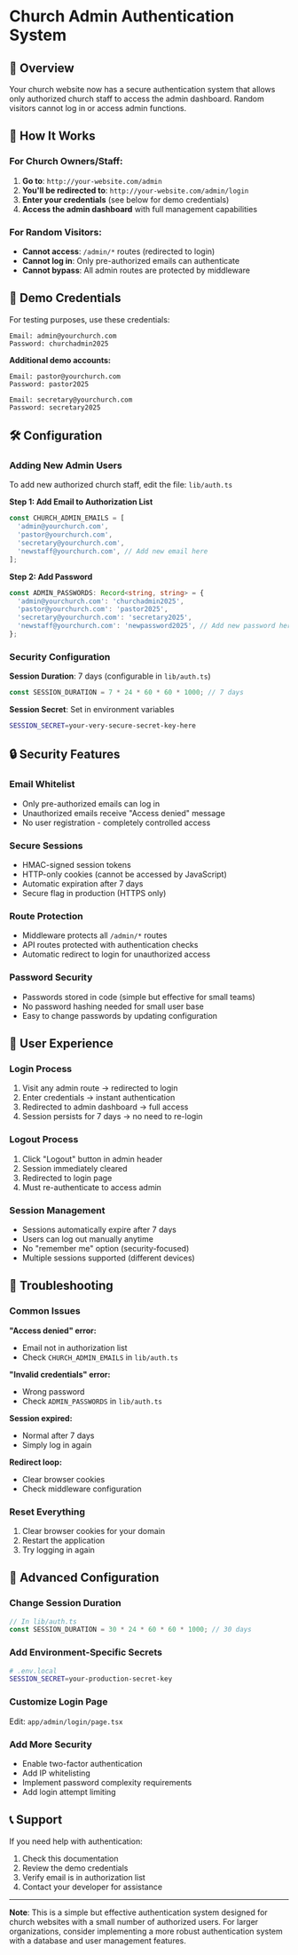# Church Admin Authentication System

## 🔐 **Overview**

Your church website now has a secure authentication system that allows only authorized church staff to access the admin dashboard. Random visitors cannot log in or access admin functions.

## 🚀 **How It Works**

### **For Church Owners/Staff:**
1. **Go to**: `http://your-website.com/admin`
2. **You'll be redirected to**: `http://your-website.com/admin/login`
3. **Enter your credentials** (see below for demo credentials)
4. **Access the admin dashboard** with full management capabilities

### **For Random Visitors:**
- **Cannot access**: `/admin/*` routes (redirected to login)
- **Cannot log in**: Only pre-authorized emails can authenticate
- **Cannot bypass**: All admin routes are protected by middleware

## 🔑 **Demo Credentials**

For testing purposes, use these credentials:

```
Email: admin@yourchurch.com
Password: churchadmin2025
```

**Additional demo accounts:**
```
Email: pastor@yourchurch.com
Password: pastor2025

Email: secretary@yourchurch.com
Password: secretary2025
```

## 🛠️ **Configuration**

### **Adding New Admin Users**

To add new authorized church staff, edit the file: `lib/auth.ts`

**Step 1: Add Email to Authorization List**
```typescript
const CHURCH_ADMIN_EMAILS = [
  'admin@yourchurch.com',
  'pastor@yourchurch.com', 
  'secretary@yourchurch.com',
  'newstaff@yourchurch.com', // Add new email here
];
```

**Step 2: Add Password**
```typescript
const ADMIN_PASSWORDS: Record<string, string> = {
  'admin@yourchurch.com': 'churchadmin2025',
  'pastor@yourchurch.com': 'pastor2025',
  'secretary@yourchurch.com': 'secretary2025',
  'newstaff@yourchurch.com': 'newpassword2025', // Add new password here
};
```

### **Security Configuration**

**Session Duration**: 7 days (configurable in `lib/auth.ts`)
```typescript
const SESSION_DURATION = 7 * 24 * 60 * 60 * 1000; // 7 days
```

**Session Secret**: Set in environment variables
```bash
SESSION_SECRET=your-very-secure-secret-key-here
```

## 🔒 **Security Features**

### **Email Whitelist**
- Only pre-authorized emails can log in
- Unauthorized emails receive "Access denied" message
- No user registration - completely controlled access

### **Secure Sessions**
- HMAC-signed session tokens
- HTTP-only cookies (cannot be accessed by JavaScript)
- Automatic expiration after 7 days
- Secure flag in production (HTTPS only)

### **Route Protection**
- Middleware protects all `/admin/*` routes
- API routes protected with authentication checks
- Automatic redirect to login for unauthorized access

### **Password Security**
- Passwords stored in code (simple but effective for small teams)
- No password hashing needed for small user base
- Easy to change passwords by updating configuration

## 📱 **User Experience**

### **Login Process**
1. Visit any admin route → redirected to login
2. Enter credentials → instant authentication
3. Redirected to admin dashboard → full access
4. Session persists for 7 days → no need to re-login

### **Logout Process**
1. Click "Logout" button in admin header
2. Session immediately cleared
3. Redirected to login page
4. Must re-authenticate to access admin

### **Session Management**
- Sessions automatically expire after 7 days
- Users can log out manually anytime
- No "remember me" option (security-focused)
- Multiple sessions supported (different devices)

## 🚨 **Troubleshooting**

### **Common Issues**

**"Access denied" error:**
- Email not in authorization list
- Check `CHURCH_ADMIN_EMAILS` in `lib/auth.ts`

**"Invalid credentials" error:**
- Wrong password
- Check `ADMIN_PASSWORDS` in `lib/auth.ts`

**Session expired:**
- Normal after 7 days
- Simply log in again

**Redirect loop:**
- Clear browser cookies
- Check middleware configuration

### **Reset Everything**
1. Clear browser cookies for your domain
2. Restart the application
3. Try logging in again

## 🔧 **Advanced Configuration**

### **Change Session Duration**
```typescript
// In lib/auth.ts
const SESSION_DURATION = 30 * 24 * 60 * 60 * 1000; // 30 days
```

### **Add Environment-Specific Secrets**
```bash
# .env.local
SESSION_SECRET=your-production-secret-key
```

### **Customize Login Page**
Edit: `app/admin/login/page.tsx`

### **Add More Security**
- Enable two-factor authentication
- Add IP whitelisting
- Implement password complexity requirements
- Add login attempt limiting

## 📞 **Support**

If you need help with authentication:
1. Check this documentation
2. Review the demo credentials
3. Verify email is in authorization list
4. Contact your developer for assistance

---

**Note**: This is a simple but effective authentication system designed for church websites with a small number of authorized users. For larger organizations, consider implementing a more robust authentication system with a database and user management features.
